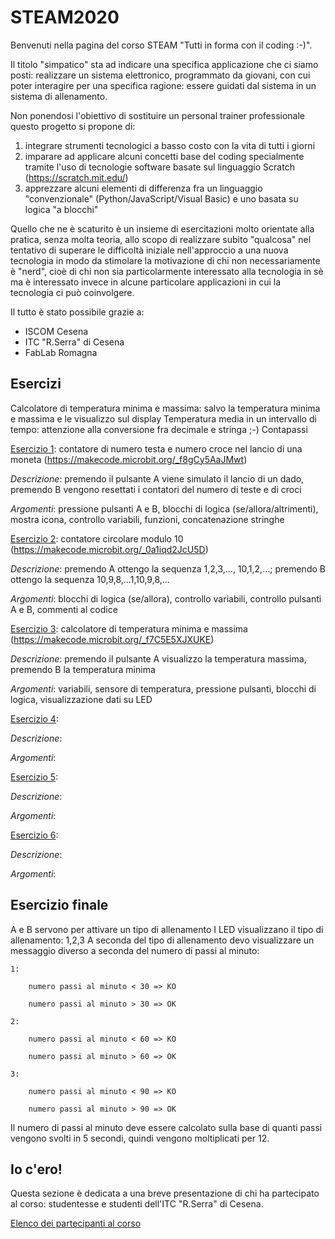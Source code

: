 # STEAM2020
Benvenuti nella pagina del corso STEAM "Tutti in forma con il coding :-)".

Il titolo "simpatico" sta ad indicare una specifica applicazione che ci siamo posti: realizzare un sistema elettronico, programmato da giovani, con cui poter interagire per una specifica ragione: essere guidati dal sistema in un sistema di allenamento.

Non ponendosi l'obiettivo di sostituire un personal trainer professionale questo progetto si propone di:
1. integrare strumenti tecnologici a basso costo con la vita di tutti i giorni
2. imparare ad applicare alcuni concetti base del coding specialmente tramite l'uso di tecnologie software basate sul linguaggio Scratch (https://scratch.mit.edu/)
3. apprezzare alcuni elementi di differenza fra un linguaggio "convenzionale" (Python/JavaScript/Visual Basic) e uno basata su logica "a blocchi"

Quello che ne è scaturito è un insieme di esercitazioni molto orientate alla pratica, senza molta teoria, allo scopo di realizzare subito "qualcosa" nel tentativo di superare le difficoltà iniziale nell'approccio a una nuova tecnologia in modo da stimolare la motivazione di chi non necessariamente è "nerd", cioè di chi non sia particolarmente interessato alla tecnologia in sè ma è interessato invece in alcune particolare applicazioni in cui la tecnologia ci può coinvolgere.

Il tutto è stato possibile grazie a:
* ISCOM Cesena
* ITC "R.Serra" di Cesena
* FabLab Romagna

## Esercizi

Calcolatore di temperatura minima e massima: salvo la temperatura minima e massima e le visualizzo sul display
Temperatura media in un intervallo di tempo: attenzione alla conversione fra decimale e stringa ;-)
Contapassi


[Esercizio 1](esercizi/esercizio1.md): contatore di numero testa e numero croce nel lancio di una moneta (https://makecode.microbit.org/_f8gCy5AaJMwt)

_Descrizione_: premendo il pulsante A viene simulato il lancio di un dado, premendo B vengono resettati i contatori del numero di teste e di croci

_Argomenti_: pressione pulsanti A e B, blocchi di logica (se/allora/altrimenti), mostra icona, controllo variabili, funzioni, concatenazione stringhe

[Esercizio 2](esercizi/esercizio2.md): contatore circolare modulo 10 (https://makecode.microbit.org/_0a1iqd2JcU5D)

_Descrizione_: premendo A ottengo la sequenza 1,2,3,…, 10,1,2,…; premendo B ottengo la sequenza 10,9,8,…1,10,9,8,… 

_Argomenti_: blocchi di logica (se/allora), controllo variabili, controllo pulsanti A e B, commenti al codice 

[Esercizio 3](esercizi/esercizio3.md): calcolatore di temperatura minima e massima (https://makecode.microbit.org/_f7C5E5XJXUKE)


_Descrizione_: premendo il pulsante A visualizzo la temperatura massima, premendo B la temperatura minima

_Argomenti_: variabili, sensore di temperatura, pressione pulsanti, blocchi di logica, visualizzazione dati su LED

[Esercizio 4](esercizi/esercizio4.md): 


_Descrizione_: 

_Argomenti_: 

[Esercizio 5](esercizi/esercizio5.md): 

_Descrizione_: 

_Argomenti_: 

[Esercizio 6](esercizi/esercizio6.md):

_Descrizione_: 

_Argomenti_: 


## Esercizio finale

A e B servono per attivare un tipo di allenamento
I LED visualizzano il tipo di allenamento: 1,2,3
A seconda del tipo di allenamento devo visualizzare un messaggio diverso a seconda del numero di passi al minuto:

	1:
	
		numero passi al minuto < 30 => KO
		
		numero passi al minuto > 30 => OK
		
	2:
	
		numero passi al minuto < 60 => KO
		
		numero passi al minuto > 60 => OK
		
	3:
	
		numero passi al minuto < 90 => KO
		
		numero passi al minuto > 90 => OK
		
Il numero di passi al minuto deve essere calcolato sulla base di quanti passi vengono svolti in 5 secondi, quindi vengono moltiplicati per 12.



## Io c'ero!
Questa sezione è dedicata a una breve presentazione di chi ha partecipato al corso: studentesse e studenti dell'ITC "R.Serra" di Cesena.

[Elenco dei partecipanti al corso](iocero.md)
